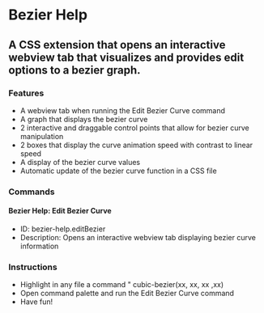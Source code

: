 # Bezier Help
## A CSS extension that opens an interactive webview tab that visualizes and provides edit options to a bezier graph.
### Features
- A webview tab when running the Edit Bezier Curve command
- A graph that displays the bezier curve
- 2 interactive and draggable control points that allow for bezier curve manipulation
- 2 boxes that display the curve animation speed with contrast to linear speed
- A display of the bezier curve values
- Automatic update of the bezier curve function in a CSS file
### Commands
#### Bezier Help: Edit Bezier Curve
- ID: bezier-help.editBezier
- Description: Opens an interactive webview tab displaying bezier curve information
### Instructions
- Highlight in any file a command " cubic-bezier(xx, xx, xx ,xx)
- Open command palette and run the Edit Bezier Curve command
- Have fun!
